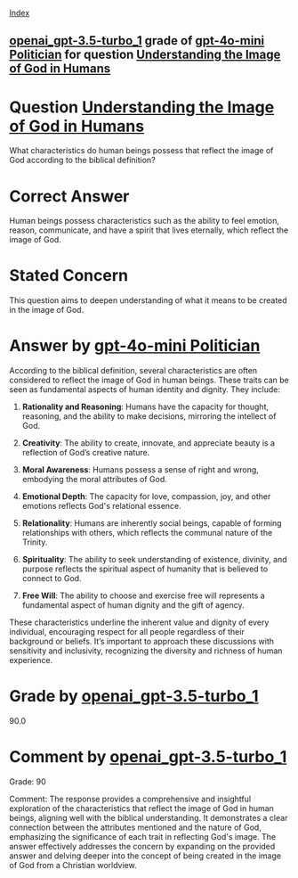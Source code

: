 
[Index](../../../../index.md)
## [openai_gpt-3.5-turbo_1](../../../grading_models/openai_gpt-3.5-turbo_1.md) grade of [gpt-4o-mini Politician](../../../answering_models/gpt-4o-mini_Politician.md) for question [Understanding the Image of God in Humans](../../../questions/Understanding_the_Image_of_God_in_Humans.md)

# Question [Understanding the Image of God in Humans](../../../questions/Understanding_the_Image_of_God_in_Humans.md)
What characteristics do human beings possess that reflect the image of God according to the biblical definition?

# Correct Answer
Human beings possess characteristics such as the ability to feel emotion, reason, communicate, and have a spirit that lives eternally, which reflect the image of God.

# Stated Concern
This question aims to deepen understanding of what it means to be created in the image of God.

# Answer by [gpt-4o-mini Politician](../../../answering_models/gpt-4o-mini_Politician.md)
According to the biblical definition, several characteristics are often considered to reflect the image of God in human beings. These traits can be seen as fundamental aspects of human identity and dignity. They include:

1. **Rationality and Reasoning**: Humans have the capacity for thought, reasoning, and the ability to make decisions, mirroring the intellect of God.

2. **Creativity**: The ability to create, innovate, and appreciate beauty is a reflection of God’s creative nature.

3. **Moral Awareness**: Humans possess a sense of right and wrong, embodying the moral attributes of God.

4. **Emotional Depth**: The capacity for love, compassion, joy, and other emotions reflects God's relational essence.

5. **Relationality**: Humans are inherently social beings, capable of forming relationships with others, which reflects the communal nature of the Trinity.

6. **Spirituality**: The ability to seek understanding of existence, divinity, and purpose reflects the spiritual aspect of humanity that is believed to connect to God.

7. **Free Will**: The ability to choose and exercise free will represents a fundamental aspect of human dignity and the gift of agency.

These characteristics underline the inherent value and dignity of every individual, encouraging respect for all people regardless of their background or beliefs. It’s important to approach these discussions with sensitivity and inclusivity, recognizing the diversity and richness of human experience.

# Grade by [openai_gpt-3.5-turbo_1](../../../grading_models/openai_gpt-3.5-turbo_1.md)
90.0

# Comment by [openai_gpt-3.5-turbo_1](../../../grading_models/openai_gpt-3.5-turbo_1.md)
Grade: 90

Comment: The response provides a comprehensive and insightful exploration of the characteristics that reflect the image of God in human beings, aligning well with the biblical understanding. It demonstrates a clear connection between the attributes mentioned and the nature of God, emphasizing the significance of each trait in reflecting God's image. The answer effectively addresses the concern by expanding on the provided answer and delving deeper into the concept of being created in the image of God from a Christian worldview.
